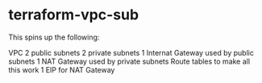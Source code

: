 # terraform-vpc-sub

This spins up the following:

VPC
2 public subnets
2 private subnets
1 Internat Gateway used by public subnets
1 NAT Gateway used by private subnets
Route tables to make all this work
1 EIP for NAT Gateway